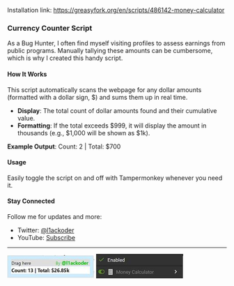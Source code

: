 Installation link: https://greasyfork.org/en/scripts/486142-money-calculator

### Currency Counter Script

As a Bug Hunter, I often find myself visiting profiles to assess earnings from public programs. Manually tallying these amounts can be cumbersome, which is why I created this handy script.

#### How It Works
This script automatically scans the webpage for any dollar amounts (formatted with a dollar sign, $) and sums them up in real time.

- **Display**: The total count of dollar amounts found and their cumulative value.
- **Formatting**: If the total exceeds $999, it will display the amount in thousands (e.g., $1,000 will be shown as $1k).

**Example Output**:
Count: 2 | Total: $700

#### Usage
Easily toggle the script on and off with Tampermonkey whenever you need it.

#### Stay Connected
Follow me for updates and more:
- Twitter: [@l1ackoder](https://twitter.com/l1ackoder)
- YouTube: [Subscribe](https://www.youtube.com/@l1ackoder?sub_confirmation=1)

---

<img src="https://github.com/l1ackoder/Money-Calculator/blob/main/a.jpg?raw=true"> <img src="https://github.com/l1ackoder/Money-Calculator/blob/main/b.jpg?raw=true">
